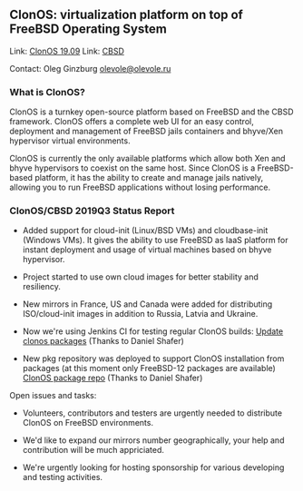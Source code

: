 ## ClonOS: virtualization platform on top of FreeBSD Operating System ##

Link:	[ClonOS 19.09](https://clonos.tekroutine.com/download.html)
Link:	[CBSD](https://www.bsdstore.ru/)

Contact: Oleg Ginzburg <olevole@olevole.ru>

### What is ClonOS? ###

ClonOS is a turnkey open-source platform based on FreeBSD and the CBSD
framework. ClonOS offers a complete web UI for an easy control, deployment
and management of FreeBSD jails containers and bhyve/Xen hypervisor virtual
environments.

ClonOS is currently the only available platforms which allow both Xen and bhyve
hypervisors to coexist on the same host. Since ClonOS is a FreeBSD-based
platform, it has the ability to create and manage jails natively, allowing
you to run FreeBSD applications without losing performance.

### ClonOS/CBSD 2019Q3 Status Report ###

- Added support for cloud-init (Linux/BSD VMs) and cloudbase-init
(Windows VMs). It gives the ability to use FreeBSD as IaaS platform
for instant deployment and usage of virtual machines based on bhyve
hypervisor.

- Project started to use own cloud images for better stability and
resiliency.

- New mirrors in France, US and Canada were added for
distributing ISO/cloud-init images in addition to Russia, Latvia and
Ukraine.

- Now we're using Jenkins CI for testing regular ClonOS builds:
  [Update clonos packages](https://jenkins.ircdriven.net/job/Update%20clonos%20packages./) (Thanks to Daniel Shafer)

- New pkg repository was deployed to support ClonOS installation
  from packages (at this moment only FreeBSD-12 packages are available)
  [ClonOS package repo](https://pkg.ircdriven.net/packages/12amd64-clonos/)  (Thanks to Daniel Shafer)

Open issues and tasks:

- Volunteers, contributors and testers are urgently needed to
distribute ClonOS on FreeBSD environments.

-  We'd like to expand our mirrors number geographically, your help
and contribution will be much appriciated.

- We're urgently looking for hosting sponsorship for various
developing and testing activities.
